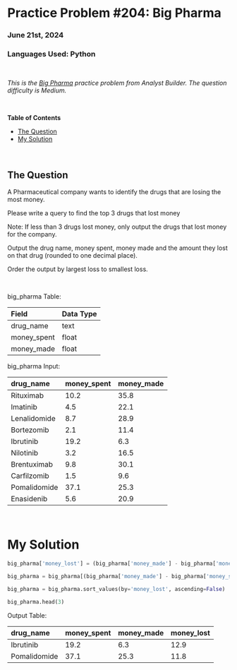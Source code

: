 # **Practice Problem #204: Big Pharma**
### June 21st, 2024
### Languages Used: Python

<br>

*This is the [Big Pharma](https://www.analystbuilder.com/questions/big-pharma-tFfpy) practice problem from Analyst Builder. The question difficulty is Medium.*

<br>

**Table of Contents**

-   [The Question](#the-question)
-   [My Solution](#my-solution)
  
<br>

## The Question

A Pharmaceutical company wants to identify the drugs that are losing the most money.

Please write a query to find the top 3 drugs that lost money

Note: If less than 3 drugs lost money, only output the drugs that lost money for the company.

Output the drug name, money spent, money made and the amount they lost on that drug (rounded to one decimal place).

Order the output by largest loss to smallest loss.

<br>

big_pharma Table:

| Field       | Data Type |
| :---------- | :-------- |
| drug_name   | text      |
| money_spent | float     |
| money_made  | float     |

big_pharma Input:

| drug_name    | money_spent | money_made |
| :----------- | :---------- | :--------- |
| Rituximab    | 10.2        | 35.8       |
| Imatinib     | 4.5         | 22.1       |
| Lenalidomide | 8.7         | 28.9       |
| Bortezomib   | 2.1         | 11.4       |
| Ibrutinib    | 19.2        | 6.3        |
| Nilotinib    | 3.2         | 16.5       |
| Brentuximab  | 9.8         | 30.1       |
| Carfilzomib  | 1.5         | 9.6        |
| Pomalidomide | 37.1        | 25.3       |
| Enasidenib   | 5.6         | 20.9       |

<br>

# My Solution

``` Python
big_pharma['money_lost'] = (big_pharma['money_made'] - big_pharma['money_spent']).abs().round(1)

big_pharma = big_pharma[(big_pharma['money_made'] - big_pharma['money_spent']) < 0]

big_pharma = big_pharma.sort_values(by='money_lost', ascending=False)

big_pharma.head(3)
```

Output Table:

| drug_name    | money_spent | money_made | money_lost |
| :----------- | :---------- | :--------- | :--------- |
| Ibrutinib    | 19.2        | 6.3        | 12.9       |
| Pomalidomide | 37.1        | 25.3       | 11.8       |
